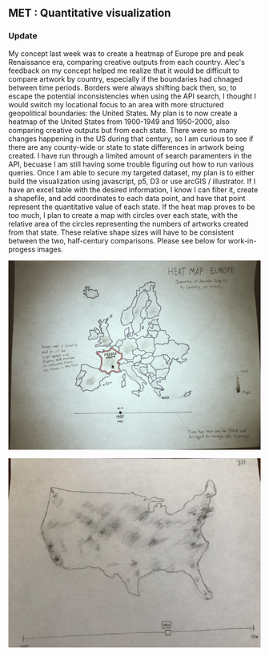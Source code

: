 ## MET : Quantitative visualization
### Update

My concept last week was to create a heatmap of Europe pre and peak Renaissance era, comparing creative outputs from each country. Alec's feedback on my concept helped me realize that it would be difficult to compare artwork by country, especially if the boundaries had chnaged between time periods. Borders were always shifting back then, so, to escape the potential inconsistencies when using the API search, I thought I would switch my locational focus to an area with more structured geopolitical boundaries: the United States. My plan is to now create a heatmap of the United States from 1900-1949 and 1950-2000, also comparing creative outputs but from each state. There were so many changes happening in the US during that century, so I am curious to see if there are any county-wide or state to state differences in artwork being created. I have run through a limited amount of search paramenters in the API, becuase I am still having some trouble figuring out how to run various queries. Once I am able to secure my targeted dataset, my plan is to either build the visualization using javascript, p5, D3 or use arcGIS / illustrator. If I have an excel table with the desired information, I know I can filter it, create a shapefile, and add coordinates to each data point, and have that point represent the quantitative value of each state. If the heat map proves to be too much, I plan to create a map with circles over each state, with the relative area of the circles representing the numbers of artworks created from that state. These relative shape sizes will have to be consistent between the two, half-century comparisons. Please see below for work-in-progess images.

![alt text](https://github.com/joutwater/Major-Studio-1/blob/master/week04/week03.jpg)

![alt text](https://github.com/joutwater/Major-Studio-1/blob/master/week04/unnamed.jpg)

